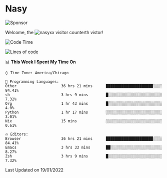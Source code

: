 # Nasy

<!--
<p align="center">
<img height="200" src="https://github-readme-stats.vercel.app/api?username=nasyxx&count_private=true&show_icons=true&theme=dracula&include_all_commits=true"/>
<img height="200" src="https://github-readme-stats.vercel.app/api/top-langs/?username=nasyxx&theme=dracula&hide=html,jupyter+notebook&count_private=true&show_icons=true"/>
</p>

  
----------------
-->

![Sponsor](https://img.shields.io/static/v1.svg?label=Sponsor&message=%E2%9D%A4&logo=GitHub&style=flat&color=pink)
 
Welcome, the ![nasyxx visitor counter](https://count.getloli.com/get/@nasyxx?theme=rule34)th vistor!
 
<!--START_SECTION:waka-->
![Code Time](http://img.shields.io/badge/Code%20Time-1%2C754%20hrs%2054%20mins-blue)

![Lines of code](https://img.shields.io/badge/From%20Hello%20World%20I%27ve%20Written-5%20Million%20lines%20of%20code-blue)

📊 **This Week I Spent My Time On** 

```text
⌚︎ Time Zone: America/Chicago

💬 Programming Languages: 
Other                    36 hrs 21 mins      █████████████████████░░░░   84.41% 
sh                       3 hrs 9 mins        █░░░░░░░░░░░░░░░░░░░░░░░░   7.32% 
Org                      1 hr 43 mins        █░░░░░░░░░░░░░░░░░░░░░░░░   4.0% 
Python                   1 hr 17 mins        ░░░░░░░░░░░░░░░░░░░░░░░░░   3.01% 
Nix                      15 mins             ░░░░░░░░░░░░░░░░░░░░░░░░░   0.61%

🔥 Editors: 
Browser                  36 hrs 21 mins      █████████████████████░░░░   84.41% 
Emacs                    3 hrs 33 mins       ██░░░░░░░░░░░░░░░░░░░░░░░   8.27% 
Zsh                      3 hrs 9 mins        █░░░░░░░░░░░░░░░░░░░░░░░░   7.32%

```


 Last Updated on 19/01/2022
<!--END_SECTION:waka-->

<!-- ![visitors](https://visitor-badge.laobi.icu/badge?page_id=nasyxx.nasyxx) -->

